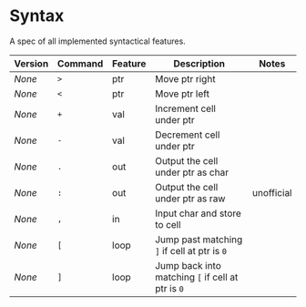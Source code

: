 # Syntax

A spec of all implemented syntactical features.

| Version | Command | Feature | Description | Notes |
| ------- | ------- | ------- | ----------- | ----- |
| _None_ | `>` | ptr | Move ptr right |
| _None_ | `<` | ptr | Move ptr left |
| _None_ | `+` | val | Increment cell under ptr |
| _None_ | `-` | val | Decrement cell under ptr |
| _None_ | `.` | out | Output the cell under ptr as char |
| _None_ | `:` | out | Output the cell under ptr as raw | unofficial |
| _None_ | `,` | in | Input char and store to cell |
| _None_ | `[` | loop | Jump past matching `]` if cell at ptr is `0` |
| _None_ | `]` | loop | Jump back into matching `[` if cell at ptr is `0` |
